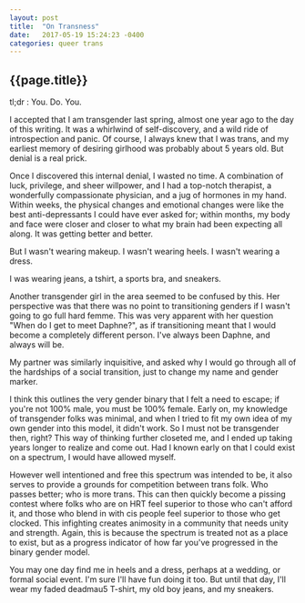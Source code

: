 ```yaml
---
layout: post
title:  "On Transness"
date:   2017-05-19 15:24:23 -0400
categories: queer trans 
---
```

## {{page.title}} 
tl;dr : You.  Do.  You.  

I accepted that I am transgender last spring, almost one year ago to the day of this writing.  It was a whirlwind of self-discovery, and a wild ride of introspection and panic. Of course, I always knew that I was trans, and my earliest memory of desiring girlhood was probably about 5 years old.  But denial is a real prick. 

Once I discovered this internal denial, I wasted no time.  A combination of luck, privilege, and sheer willpower, and I had a top-notch therapist, a wonderfully compassionate physician, and a jug of hormones in my hand.  Within weeks, the physical changes and emotional changes were like the best anti-depressants I could have ever asked for; within months, my body and face were closer and closer to what my brain had been expecting all along.  It was getting better and better.  


But I wasn't wearing makeup.  I wasn't wearing heels.  I wasn't wearing a dress. 

I was wearing jeans, a tshirt, a sports bra, and sneakers.  

Another transgender girl in the area seemed to be confused by this.  Her perspective was that there was no point to transitioning genders if I wasn't going to go full hard femme.  This was very apparent with her question "When do I get to meet Daphne?", as if transitioning meant that I would become a completely different person.  I've always been Daphne, and always will be. 

My partner was similarly inquisitive, and asked why I would go through all of the hardships of a social transition, just to change my name and gender marker.  

I think this outlines the very gender binary that I felt a need to escape; if you're not 100% male, you must be 100% female.  Early on, my knowledge of transgender folks was minimal, and when I tried to fit my own idea of my own gender into this model, it didn't work.  So I must not be transgender then, right?  This way of thinking further closeted me, and I ended up taking years longer to realize and come out.  Had I known early on that I could exist on a spectrum, I would have allowed myself.  

However well intentioned and free this spectrum was intended to be, it also serves to provide a grounds for competition between trans folk.  Who passes better; who is more trans.  This can then quickly become a pissing contest where folks who are on HRT feel superior to those who can't afford it, and those who blend in with cis people feel superior to those who get clocked.  This infighting creates animosity in a community that needs unity and strength.  Again, this is because the spectrum is treated not as a place to exist, but as a progress indicator of how far you've progressed in the binary gender model.  

You may one day find me in heels and a dress, perhaps at a wedding, or formal social event.  I'm sure I'll have fun doing it too.  But until that day, I'll wear my faded deadmau5 T-shirt, my old boy jeans, and my sneakers.  

